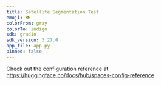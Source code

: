 ```yaml
---
title: Satellite Segmentation Test
emoji: 👁
colorFrom: gray
colorTo: indigo
sdk: gradio
sdk_version: 3.27.0
app_file: app.py
pinned: false
---
```


Check out the configuration reference at https://huggingface.co/docs/hub/spaces-config-reference
